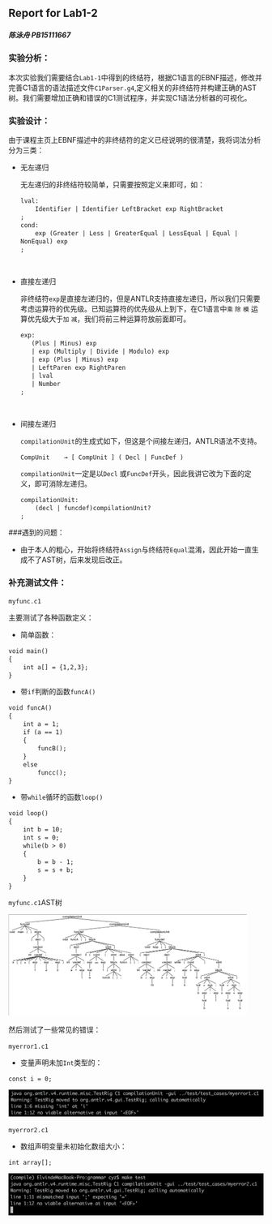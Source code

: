 ## Report for Lab1-2

##### 陈泳舟 PB15111667

### 实验分析：

本次实验我们需要结合`Lab1-1`中得到的终结符，根据C1语言的EBNF描述，修改并完善C1语言的语法描述文件`C1Parser.g4`,定义相关的非终结符并构建正确的AST树。我们需要增加正确和错误的C1测试程序，并实现C1语法分析器的可视化。

### 实验设计：

由于课程主页上EBNF描述中的非终结符的定义已经说明的很清楚，我将词法分析分为三类：

* 无左递归

  无左递归的非终结符较简单，只需要按照定义来即可，如：

  ```
  lval:
      Identifier | Identifier LeftBracket exp RightBracket
  ;
  cond:
      exp (Greater | Less | GreaterEqual | LessEqual | Equal | NonEqual) exp
  ;
  ```

  ​

* 直接左递归

  非终结符`exp`是直接左递归的，但是ANTLR支持直接左递归，所以我们只需要考虑运算符的优先级。已知运算符的优先级从上到下，在C1语言中`乘` `除` `模` 运算优先级大于`加` `减`，我们将前三种运算符放前面即可。

   ```
  exp:
      (Plus | Minus) exp
      | exp (Multiply | Divide | Modulo) exp
      | exp (Plus | Minus) exp
      | LeftParen exp RightParen
      | lval
      | Number
  ;
   ```

  ​

* 间接左递归

  `compilationUnit`的生成式如下，但这是个间接左递归，ANTLR语法不支持。

  ```
  CompUnit    → [ CompUnit ] ( Decl | FuncDef ) 
  ```

  `compilationUnit`一定是以`Decl` 或`FuncDef`开头，因此我讲它改为下面的定义，即可消除左递归。

  ```
  compilationUnit:
      (decl | funcdef)compilationUnit?
  ;
  ```

###遇到的问题：

* 由于本人的粗心，开始将终结符`Assign`与终结符`Equal`混淆，因此开始一直生成不了AST树，后来发现后改正。

### 补充测试文件：

`myfunc.c1`

主要测试了各种函数定义：

* 简单函数：

```
void main()
{
	int a[] = {1,2,3};
}
```

* 带`if`判断的函数`funcA()`

```
void funcA()
{
	int a = 1;
	if (a == 1)
	{
		funcB();
	}
	else
		funcc();
}
```

* 带`while`循环的函数`loop()`

```
void loop()
{
	int b = 10;
	int s = 0;
	while(b > 0)
	{
		b = b - 1;
		s = s + b;
	}
}
```

`myfunc.c1`AST树

<img src="myfunc.png" height="200">

然后测试了一些常见的错误：

`myerror1.c1`

* 变量声明未加`Int`类型的：

```
const i = 0;
```

<img src="error1.png">


`myerror2.c1`

* 数组声明变量未初始化数组大小：

```
int array[];
```
<img src="error2.png">